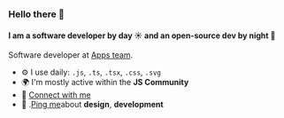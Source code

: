 ### Hello there 👋

#### I am a software developer by day ☀️ and an open-source dev by night 🌙

Software developer at [Apps team](https://appsteamtechnologies.com/).<br>  

- ⚙️ I use daily: `.js`, `.ts`, `.tsx`, `.css`, `.svg`  
- 🌍 I'm mostly active within the **JS Community**  
- 🤝 [Connect with me](https://www.linkedin.com/in/sarath-raj-183337339)  
- 💬 .[Ping me]("mailto:sarathrajkrla@gmail.com")about **design**, **development**  
